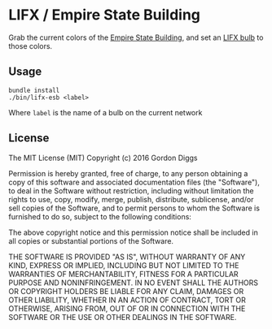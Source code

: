 # LIFX / Empire State Building

Grab the current colors of the
[Empire State Building](http://whatcoloristheempirestatebuilding.com/), and set
an [LIFX bulb](http://www.lifx.com/) to those colors.

## Usage

```
bundle install
./bin/lifx-esb <label>
```

Where `label` is the name of a bulb on the current network

## License

The MIT License (MIT)
Copyright (c) 2016 Gordon Diggs

Permission is hereby granted, free of charge, to any person obtaining a copy of
this software and associated documentation files (the "Software"), to deal in
the Software without restriction, including without limitation the rights to use,
copy, modify, merge, publish, distribute, sublicense, and/or sell copies of the
Software, and to permit persons to whom the Software is furnished to do so, subject
to the following conditions:

The above copyright notice and this permission notice shall be included in all copies
or substantial portions of the Software.

THE SOFTWARE IS PROVIDED "AS IS", WITHOUT WARRANTY OF ANY KIND, EXPRESS OR IMPLIED,
INCLUDING BUT NOT LIMITED TO THE WARRANTIES OF MERCHANTABILITY, FITNESS FOR A PARTICULAR
PURPOSE AND NONINFRINGEMENT. IN NO EVENT SHALL THE AUTHORS OR COPYRIGHT HOLDERS BE LIABLE
FOR ANY CLAIM, DAMAGES OR OTHER LIABILITY, WHETHER IN AN ACTION OF CONTRACT, TORT OR
OTHERWISE, ARISING FROM, OUT OF OR IN CONNECTION WITH THE SOFTWARE OR THE USE OR OTHER
DEALINGS IN THE SOFTWARE.
